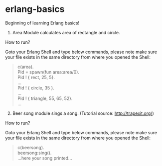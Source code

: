 erlang-basics
=============

Beginning of learning Erlang basics!

1. Area Module calculates area of rectangle and circle.

How to run?

Goto your Erlang Shell and type below commands, please note make sure your file exists in the same directory from where you opened the Shell:

> c(area). <br />
> Pid = spawn(fun area:area/0). <br />
> Pid ! { rect, 25, 5}. <br />
> ... <br />
> Pid ! { circle, 35 }. <br />
> ... <br />
> Pid ! { triangle, 55, 65, 52}. <br />
> ... <br />


2. Beer song module sings a song. (Tutorial source: http://trapexit.org/)

How to run?

Goto your Erlang Shell and type below commands, please note make sure your file exists in the same directory from where you opened the Shell:

> c(beersong). <br />
> beersong:sing(). <br />
> ...here your song printed... <br />

